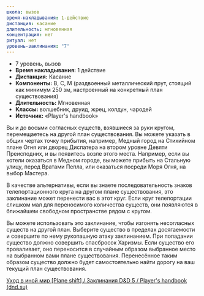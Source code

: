 ```yaml
---
школа: вызов
время-накладывания: 1-действие
дистанция: касание
длительность: мгновенная
концентрация: нет
ритуал: нет
уровень-заклинания: "7"
---
```

- 7 уровень, вызов
- **Время накладывания:** 1 действие
- **Дистанция:** Касание
- **Компоненты:** В, С, М (раздвоенный металлический прут, стоящий как минимум 250 зм, настроенный на конкретный план существования)
- **Длительность:** Мгновенная
- **Классы:** волшебник, друид, жрец, колдун, чародей
- **Источник:** «Player's handbook»

Вы и до восьми согласных существ, взявшиеся за руки кругом, перемещаетесь на другой план существования. Вы можете указать в общих чертах точку прибытия, например, Медный город на Стихийном плане Огня или дворец Диспатера на втором уровне Девяти Преисподних, и вы появитесь возле этого места. Например, если вы хотели оказаться в Медном городе, вы можете прибыть на Стальную улицу, перед Вратами Пепла, или оказаться посреди Моря Огня, на выбор Мастера.

В качестве альтернативы, если вы знаете последовательность знаков телепортационного круга на другом плане существования, это заклинание может перенести вас в этот круг. Если круг телепортации слишком мал для переносимого количества существ, они появляются в ближайшем свободном пространстве рядом с кругом.

Вы можете использовать это заклинание, чтобы изгонять несогласных существ на другой план. Выберите существо в пределах досягаемости и совершите по нему рукопашную атаку заклинанием. При попадании существо должно совершить спасбросок Харизмы. Если существо его проваливает, оно переносится в случайным образом выбранное место на выбранном вами плане существования. Перенесённое таким образом существо должно будет самостоятельно найти дорогу на ваш текущий план существования.

[Уход в иной мир [Plane shift] / Заклинания D&D 5 / Player's handbook (dnd.su)](https://www.dnd.su/spells/95-plane_shift/)